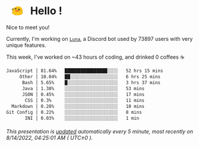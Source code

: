 <h1>   <img src="./spoinky.gif" style="vertical-align:middle;" width="30px">   Hello ! </h1>

Nice to meet you!

Currently, I'm working on <a href='https://github.com/Asgarrrr/Luna'>`Luna`</a>, a Discord bot used by 73897 users with very unique features.

This week, I've worked on ~43 hours of coding, and drinked 0 coffees ☕

```
JavaScript │ 81.64%   ████████████████░░░░   52 hrs 15 mins
     Other │ 10.04%   ██░░░░░░░░░░░░░░░░░░   6 hrs 25 mins
      Bash │ 5.65%    █░░░░░░░░░░░░░░░░░░░   3 hrs 37 mins
      Java │ 1.38%    ░░░░░░░░░░░░░░░░░░░░   53 mins
      JSON │ 0.45%    ░░░░░░░░░░░░░░░░░░░░   17 mins
       CSS │ 0.3%     ░░░░░░░░░░░░░░░░░░░░   11 mins
  Markdown │ 0.28%    ░░░░░░░░░░░░░░░░░░░░   10 mins
Git Config │ 0.22%    ░░░░░░░░░░░░░░░░░░░░   8 mins
       INI │ 0.03%    ░░░░░░░░░░░░░░░░░░░░   1 min
```

###### This presentation is [updated](https://github.com/Asgarrrr) automatically every 5 minute, most recently on 8/14/2022, 04:25:01 AM ( UTC±0 ).